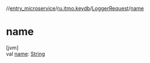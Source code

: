 //[entry_microservice](../../../index.md)/[ru.itmo.keydb](../index.md)/[LoggerRequest](index.md)/[name](name.md)

# name

[jvm]\
val [name](name.md): [String](https://kotlinlang.org/api/core/kotlin-stdlib/kotlin/-string/index.html)
